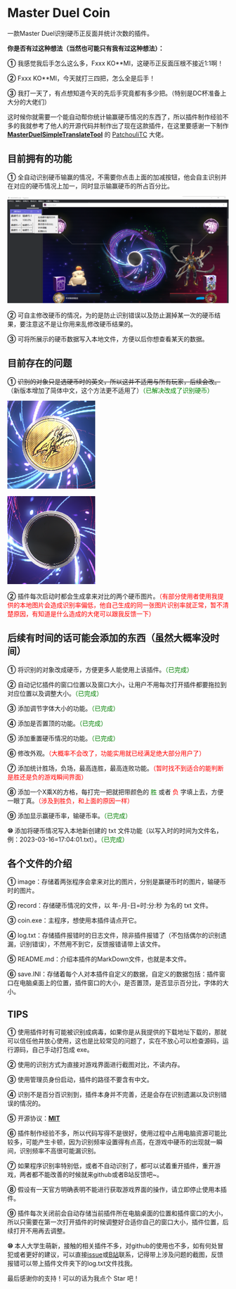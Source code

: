 # Master Duel Coin
一款Master Duel识别硬币正反面并统计次数的插件。



**你是否有过这种想法（当然也可能只有我有过这种想法）：**

**①** 我感觉我后手怎么这么多，Fxxx KO**MI，这硬币正反面压根不接近1:1啊！

**②** Fxxx KO**MI，今天就打三四把，怎么全是后手！

**③** 我打一天了，有点想知道今天的先后手究竟都有多少把。（特别是DC杯准备上大分的大佬们）

这时候你就需要一个能自动帮你统计输赢硬币情况的东西了，所以插件制作经验不多的我就参考了他人的开源代码并制作出了现在这款插件，在这里要感谢一下制作 **[MasterDuelSimpleTranslateTool](https://github.com/PatchouliTC/MasterDuelSimpleTranslateTool)** 的 [PatchouliTC](https://github.com/PatchouliTC) 大佬。



## **目前拥有的功能**

**①** 全自动识别硬币输赢的情况，不需要你点击上面的加减按钮，他会自主识别并在对应的硬币情况上加一，同时显示输赢硬币的所占百分比。

![Coin](https://raw.githubusercontent.com/konipabai/MasterDuelCoin/main/image/show1.png)

**②** 可自主修改硬币的情况，为的是防止识别错误以及防止漏掉某一次的硬币结果，要注意这不是让你用来乱修改硬币结果的。

**③** 可将所展示的硬币数据写入本地文件，方便以后你想查看某天的数据。



## **目前存在的问题**

**①** ~~识别的对象只是选硬币时的英文，所以这并不适用与所有玩家，后续会改。~~（新版本增加了简体中文，这个方法更不适用了）<font color="green">（已解决改成了识别硬币）</font>

![HeadCoin](https://raw.githubusercontent.com/konipabai/MasterDuelCoin/main/image/headCoin.png)



![tailCoin](https://raw.githubusercontent.com/konipabai/MasterDuelCoin/main/image/tailCoin.png)

**②** 插件每次启动时都会生成拿来对比的两个硬币图片。<font color="red">（有部分使用者使用我提供的本地图片会造成识别率偏低，他自己生成的同一张图片识别率就正常，暂不清楚原因，有知道是什么造成的大佬可以跟我反馈一下）</font>



## **后续有时间的话可能会添加的东西（虽然大概率没时间）**

**①** 将识别的对象改成硬币，方便更多人能使用上该插件。<font color="green">（已完成）</font>

**②** 自动记忆插件的窗口位置以及窗口大小，让用户不用每次打开插件都要拖拉到对应位置以及调整大小。<font color="green">（已完成）</font>

**③** 添加调节字体大小的功能。<font color="green">（已完成）</font>

**④** 添加是否置顶的功能。<font color="green">（已完成）</font>

**⑤** 添加重置硬币情况的功能。<font color="green">（已完成）</font>

**⑥** 修改外观。<font color="red">（大概率不会改了，功能实用就已经满足绝大部分用户了）</font>

**⑦** 添加统计胜场，负场，最高连胜，最高连败功能。<font color="red">（暂时找不到适合的能判断是胜还是负的游戏瞬间界面）</font>

**⑧** 添加一个X乘X的方格，每打完一把就把带颜色的 <font color="green">胜</font> 或者 <font color="red">负</font> 字填上去，方便一眼丁真。<font color="red">（涉及到胜负，和上面的原因一样）</font>

**⑨** 添加显示赢硬币率，输硬币率。<font color="green">（已完成）</font>

**⑩** 添加将硬币情况写入本地新创建的 txt 文件功能（以写入时的时间为文件名，例：2023-03-16=17:04:01.txt）。<font color="green">（已完成）</font>



## **各个文件的介绍**

**①** image：存储着两张程序会拿来对比的图片，分别是赢硬币时的图片，输硬币时的图片。

**②** record：存储硬币情况的文件，以 年-月-日=时:分:秒 为名的 txt 文件。

**③** coin.exe：主程序，想使用本插件请点开它。

**④** log.txt：存储插件报错时的日志文件，除非插件报错了（不包括偶尔的识别遗漏，识别错误），不然用不到它，反馈报错请带上该文件。

**⑤** README.md：介绍本插件的MarkDown文件，也就是本文件。

**⑥** save.INI：存储着每个人对本插件自定义的数据，自定义的数据包括：插件窗口在电脑桌面上的位置，插件窗口的大小，是否置顶，是否显示百分比，字体的大小。



## **TIPS**

**①** 使用插件时有可能被识别成病毒，如果你是从我提供的下载地址下载的，那就可以信任他并放心使用，这也是比较常见的问题了，实在不放心可以检查源码，运行源码，自己手动打包成 exe。

**②** 使用的识别方式为直接对游戏界面进行截图对比，不读内存。

**③** 使用管理员身份启动，插件的路径不要含有中文。

**④** 识别不是百分百识别到，插件本身并不完善，还是会存在识别遗漏以及识别错误的情况的。

**⑤** 开源协议：**[MIT](https://github.com/konipabai/MasterDuelCoin/blob/main/LICENSE)**

**⑥** 插件制作经验不多，所以代码写得不是很好，使用过程中占用电脑资源可能比较多，可能产生卡顿，因为识别频率设置得有点高，在游戏中硬币的出现就一瞬间，识别频率不高很可能漏识别。

**⑦** 如果程序识别率特别低，或者不自动识别了，都可以试着重开插件，重开游戏，两者都不能改善的时候就来github或者B站反馈吧~。

**⑧** 假设有一天官方明确表明不能进行获取游戏界面的操作，请立即停止使用本插件。

**⑨** 插件每次关闭前会自动存储当前插件所在电脑桌面的位置和插件窗口的大小，所以只需要在第一次打开插件的时候调整好合适你自己的窗口大小，插件位置，后续打开不用再去调整。

**⑩** 本人大学生萌新，接触的相关插件不多，对github的使用也不多，如有何处冒犯或者更好的建议，可以直接[issue](https://github.com/konipabai/MasterDuelCoin/issues)或[B站](https://space.bilibili.com/29666002)联系，记得带上涉及问题的截图，反馈报错可以带上插件文件夹下的log.txt文件找我。

最后感谢你的支持！可以的话为我点个 Star 吧！
